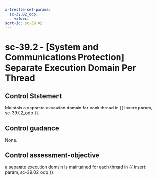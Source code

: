 ```yaml
---
x-trestle-set-params:
  sc-39.02_odp:
    values:
sort-id: sc-39.02
---
```


# sc-39.2 - \[System and Communications Protection\] Separate Execution Domain Per Thread

## Control Statement

Maintain a separate execution domain for each thread in {{ insert: param, sc-39.02_odp }}.

## Control guidance

None.

## Control assessment-objective

a separate execution domain is maintained for each thread in {{ insert: param, sc-39.02_odp }}.
